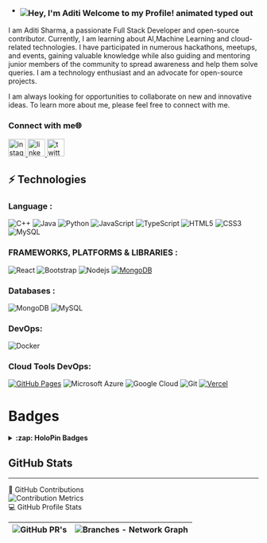 - ### <img src="https://readme-typing-svg.demolab.com?font=Operator+Mono&size=37&duration=2800&pause=2000&color=FAFAFA&center=true&vCenter=true&width=940&height=50&lines=Hey%2C+I'm+Aditi+Welcome+to+my+Github+Profile!" align="middle" alt="Hey, I'm Aditi Welcome to my Profile! animated typed out">

I am Aditi Sharma, a passionate Full Stack Developer and open-source contributor. Currently, I am learning about AI,Machine Learning and cloud-related technologies. I have participated in numerous hackathons, meetups, and events, gaining valuable knowledge while also guiding and mentoring junior members of the community to spread awareness and help them solve queries. I am a technology enthusiast and an advocate for open-source projects. 

I am always looking for opportunities to collaborate on new and innovative ideas. To learn more about me, please feel free to connect with me.

### Connect with me🌐
<div align="left">
  <a href="https://www.instagram.com/aditi.sharma.aa/" target="_blank">
    <img src="https://img.shields.io/static/v1?message=Instagram&logo=instagram&label=&color=E4405F&logoColor=white&labelColor=&style=for-the-badge" height="35" alt="instagram logo"  />
  </a>
  <a href="aditisharma7782@gmail.com" target="_blank">
  <a href="https://www.linkedin.com/in/aditi-sharma-418847202/" target="_blank">
    <img src="https://img.shields.io/static/v1?message=LinkedIn&logo=linkedin&label=&color=0077B5&logoColor=white&labelColor=&style=for-the-badge" height="35" alt="linkedin logo"  />
  </a>
  <a href="https://twitter.com/ADITISH46189780" target="_blank">
    <img src="https://img.shields.io/static/v1?message=Twitter&logo=twitter&label=&color=1DA1F2&logoColor=white&labelColor=&style=for-the-badge" height="35" alt="twitter logo"  />
  </a>
</div>

## ⚡ Technologies

### Language :
![C++](https://img.shields.io/badge/-C++-00599C?style=flat-square&logo=c)
![Java](https://img.shields.io/badge/-java-E34A86?style=flat-square&logo=openjdk)
![Python](https://img.shields.io/badge/-Python-black?style=flat-square&logo=Python)
![JavaScript](https://img.shields.io/badge/-JavaScript-black?style=flat-square&logo=javascript)
![TypeScript](https://img.shields.io/badge/typescript-%23007ACC.svg?style=flat&logo=typescript&logoColor=white)
![HTML5](https://img.shields.io/badge/-HTML5-E34F26?style=flat-square&logo=html5&logoColor=white)
![CSS3](https://img.shields.io/badge/-CSS3-1572B6?style=flat-square&logo=css3)
![MySQL](https://img.shields.io/badge/-MySQL-black?style=flat-square&logo=mysql)



### FRAMEWORKS, PLATFORMS & LIBRARIES :

![React](https://img.shields.io/badge/-React-black?style=flat-square&logo=react)
![Bootstrap](https://img.shields.io/badge/-Bootstrap-563D7C?style=flat-square&logo=bootstrap)
![Nodejs](https://img.shields.io/badge/-Nodejs-black?style=flat-square&logo=Node.js)
<a href="#"><img alt="MongoDB" src ="https://img.shields.io/badge/MongoDB-%234ea94b.svg?logo=mongodb&logoColor=white"></a>
### Databases :

![MongoDB](https://img.shields.io/badge/MongoDB-%234ea94b.svg?style=flat&logo=mongodb&logoColor=white) ![MySQL](https://img.shields.io/badge/mysql-%2300000f.svg?style=flat&logo=mysql&logoColor=white) 


### DevOps:
![Docker](https://img.shields.io/badge/docker-%230db7ed.svg?style=flat&logo=docker&logoColor=white)


### Cloud Tools DevOps:

<a href="#"><img alt="GitHub Pages" src="https://img.shields.io/badge/GitHub%20Pages-%23327FC7.svg?logo=github&logoColor=white"></a>
![Microsoft Azure](https://img.shields.io/badge/Microsoft%20Azure-232F7E?style=flat-square&logo=microsoft-azure)
![Google Cloud](https://img.shields.io/badge/Google%20Cloud-black?style=flat-square&logo=google-cloud)
![Git](https://img.shields.io/badge/-Git-black?style=flat-square&logo=git)
<a href="#"><img alt="Vercel" src="https://img.shields.io/badge/Vercel%20-%23000000.svg?logo=vercel&logoColor=white"></a>





<p align="center">
	
 
	
	
</details>
</p>
		
# **Badges**
<details>
  <summary><b>:zap: HoloPin Badges </b></summary>
	
[![@aditi's Holopin board](https://holopin.me/aditisharma2004)]([https://www.holopin.io/@aditisharma2004]))   
	
	
</details>

## GitHub Stats
<hr>


<summary>🔨 GitHub Contributions</summary>
<img alt="Contribution Metrics" src="https://metrics.lecoq.io/aditi-sharma-2004?template=classic&base.header=0&base.activity=0&base.community=0&base.repositories=0&base.metadata=0&isocalendar=1&notable=1&isocalendar.duration=half-year&notable.from=organization&notable.repositories=false&config.timezone=Asia%2FCalcutta"/>


<summary>💻 GitHub Profile Stats</summary>

|![GitHub PR's](https://github-readme-stats.vercel.app/api?username=aditi-sharma-2004&show_icons=true&theme=dark&include_all_commits=true)| ![Branches - Network Graph](https://raw.githubusercontent.com/aditi-sharma-2004/aditi-sharma-2004/master/profile-summary-card-output/github_dark/1-repos-per-language.svg)
|-|-|

	

	
	
	

